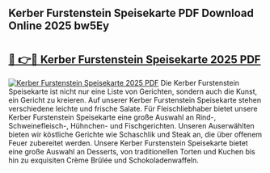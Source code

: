 ## Kerber Furstenstein Speisekarte PDF Download Online 2025 bw5Ey

# <h2><a href="http://gcc53k.nevu.top/?p=Kerber+Furstenstein+Speisekarte">🔗 👉🔴 Kerber Furstenstein Speisekarte 2025 PDF</a></h2>

[![Kerber Furstenstein Speisekarte 2025 PDF](https://i.imgur.com/dBaPXMq.png)](http://gcc53k.nevu.top/?p=Kerber+Furstenstein+Speisekarte)
Die Kerber Furstenstein Speisekarte ist nicht nur eine Liste von Gerichten, sondern auch die Kunst, ein Gericht zu kreieren. Auf unserer Kerber Furstenstein Speisekarte stehen verschiedene leichte und frische Salate. Für Fleischliebhaber bietet unsere Kerber Furstenstein Speisekarte eine große Auswahl an Rind-, Schweinefleisch-, Hühnchen- und Fischgerichten. Unseren Auserwählten bieten wir köstliche Gerichte wie Schaschlik und Steak an, die über offenem Feuer zubereitet werden. Unsere Kerber Furstenstein Speisekarte bietet eine große Auswahl an Desserts, von traditionellen Torten und Kuchen bis hin zu exquisiten Crème Brûlée und Schokoladenwaffeln.
